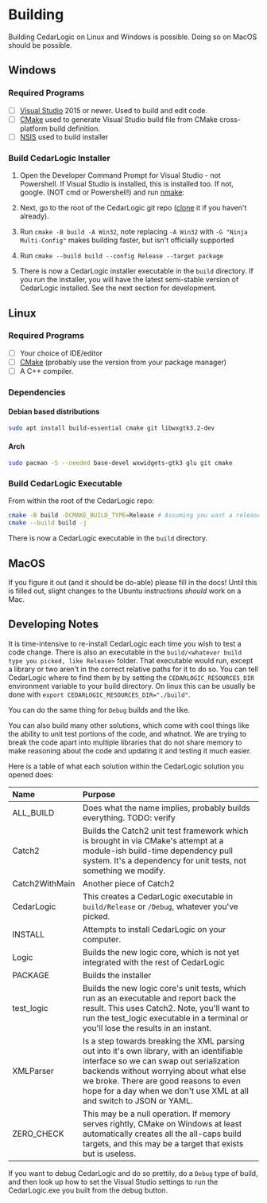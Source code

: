 # Building

Building CedarLogic on Linux and Windows is possible. Doing so on MacOS should be possible.

## Windows

### Required Programs

- [ ] [Visual Studio](https://visualstudio.microsoft.com/downloads/) 2015 or newer. Used to build and edit code.
- [ ] [CMake](https://cmake.org/download/) used to generate Visual Studio build file from CMake cross-platform build definition.
- [ ] [NSIS](https://nsis.sourceforge.io/Download) used to build installer

### Build CedarLogic Installer

1. Open the Developer Command Prompt for Visual Studio - not Powershell. If Visual Studio is installed, this is installed too. If not, google.
(NOT cmd or Powershell!) and run [nmake](https://docs.microsoft.com/en-us/cpp/build/reference/nmake-reference):

2. Next, go to the root of the CedarLogic git repo ([clone](https://www.git-scm.com/docs/git-clone) it if you haven't already).

3. Run `cmake -B build -A Win32`, note replacing `-A Win32` with `-G "Ninja Multi-Config"` makes building faster, but isn't officially supported

4. Run `cmake --build build --config Release --target package`

5. There is now a CedarLogic installer executable in the `build` directory. If you run the installer, you will have the latest semi-stable version of CedarLogic installed. See the next section for development.

## Linux

### Required Programs

- [ ] Your choice of IDE/editor
- [ ] [CMake](https://cmake.org/download/) (probably use the version from your package manager)
- [ ] A C++ compiler.

### Dependencies

#### Debian based distributions

```bash
sudo apt install build-essential cmake git libwxgtk3.2-dev
```

#### Arch

```bash
sudo pacman -S --needed base-devel wxwidgets-gtk3 glu git cmake
```

### Build CedarLogic Executable

From within the root of the CedarLogic repo:

```bash
cmake -B build -DCMAKE_BUILD_TYPE=Release # Assuming you want a release build, could be debug
cmake --build build -j
```

There is now a CedarLogic executable in the `build` directory.

## MacOS

If you figure it out (and it should be do-able) please fill in the docs! Until this is filled out, slight changes to the Ubuntu instructions _should_ work on a Mac.

## Developing Notes

It is time-intensive to re-install CedarLogic each time you wish to test a code
change. There is also an executable in the `build/<whatever build type you
picked, like Release>` folder. That executable would run, except a library or
two aren't in the correct relative paths for it to do so. You can tell
CedarLogic where to find them by by setting the `CEDARLOGIC_RESOURCES_DIR`
environment variable to your build directory. On linux this can be usually be
done with `export CEDARLOGIC_RESOURCES_DIR="./build"`.

You can do the same thing for `Debug` builds and the like.

You can also build many other solutions, which come with cool things like the ability 
to unit test portions of the code, and whatnot. We are trying to break the code apart
into multiple libraries that do not share memory to make reasoning about the code and
updating it and testing it much easier.

Here is a table of what each solution within the CedarLogic solution you opened does:

| Name | Purpose |
| :--- | :------ | 
| ALL_BUILD | Does what the name implies, probably builds everything. TODO: verify |
| Catch2 | Builds the Catch2 unit test framework which is brought in via CMake's attempt at a module-ish build-time dependency pull system. It's a dependency for unit tests, not something we modify. |
| Catch2WithMain | Another piece of Catch2 |
| CedarLogic | This creates a CedarLogic executable in `build/Release` or `/Debug`, whatever you've picked. |
| INSTALL | Attempts to install CedarLogic on your computer. |
| Logic | Builds the new logic core, which is not yet integrated with the rest of CedarLogic |
| PACKAGE | Builds the installer |
| test_logic | Builds the new logic core's unit tests, which run as an executable and report back the result. This uses Catch2. Note, you'll want to run the test_logic executable in a terminal or you'll lose the results in an instant. |
| XMLParser | Is a step towards breaking the XML parsing out into it's own library, with an identifiable interface so we can swap out serialization backends without worrying about what else we broke. There are good reasons to even hope for a day when we don't use XML at all and switch to JSON or YAML. |
| ZERO_CHECK | This may be a null operation. If memory serves rightly, CMake on Windows at least automatically creates all the all-caps build targets, and this may be a target that exists but is useless. |

If you want to debug CedarLogic and do so prettily, do a `Debug` type of build, and 
then look up how to set the Visual Studio settings to run the CedarLogic.exe you built
from the debug button.
